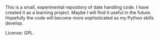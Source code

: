 This is a small, experimental repository of date handling code.
I have created it as a learning project.  Maybe I will find it
useful in the future.  Hopefully the code will become more
sophisticated as my Python skills develop.

License:
GPL.

